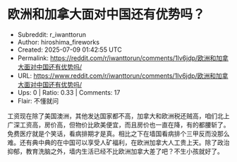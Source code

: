 # 欧洲和加拿大面对中国还有优势吗？

- Subreddit: r_iwanttorun
- Author: hiroshima_fireworks
- Created: 2025-07-09 01:42:55 UTC
- Permalink: https://reddit.com/r/iwanttorun/comments/1lv6jdp/欧洲和加拿大面对中国还有优势吗/
- URL: https://www.reddit.com/r/iwanttorun/comments/1lv6jdp/欧洲和加拿大面对中国还有优势吗/
- Ups: 0 | Ratio: 0.33 | Comments: 17
- Flair: 不懂就问


工资现在除了美国澳洲，其他发达国家都不高，加拿大和欧洲税还贼高，咱们北上广深工资高，房价高，但物价比欧美便宜，而且房价也一直在降，有的都腰斩了。
免费医疗就是个笑话，看病排期才是真。相比之下在墙国看病排个三甲反而没那么难。还有典中典的在中国可以享受人矿福利，在欧洲加拿大人工贵上天。除了政治抑郁，教育洗脑之外，墙内生活已经不比欧洲加拿大差了吧？不生小孩就好了。


